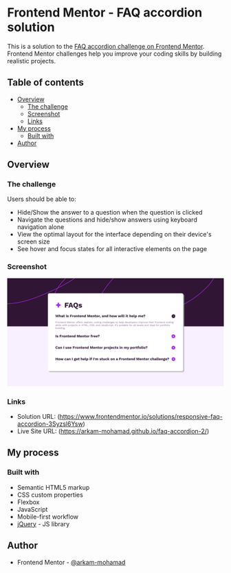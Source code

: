 # Frontend Mentor - FAQ accordion solution

This is a solution to the [FAQ accordion challenge on Frontend Mentor](https://www.frontendmentor.io/challenges/faq-accordion-wyfFdeBwBz). Frontend Mentor challenges help you improve your coding skills by building realistic projects. 

## Table of contents

- [Overview](#overview)
  - [The challenge](#the-challenge)
  - [Screenshot](#screenshot)
  - [Links](#links)
- [My process](#my-process)
  - [Built with](#built-with)
- [Author](#author)


## Overview

### The challenge

Users should be able to:

- Hide/Show the answer to a question when the question is clicked
- Navigate the questions and hide/show answers using keyboard navigation alone
- View the optimal layout for the interface depending on their device's screen size
- See hover and focus states for all interactive elements on the page

### Screenshot

![](./images/site_screenshot.png)

### Links

- Solution URL: (https://www.frontendmentor.io/solutions/responsive-faq-accordion-3Syzsl6Ysw)
- Live Site URL: (https://arkam-mohamad.github.io/faq-accordion-2/)

## My process

### Built with

- Semantic HTML5 markup
- CSS custom properties
- Flexbox
- JavaScript
- Mobile-first workflow
- [jQuery](https://jquery.com/) - JS library

## Author

- Frontend Mentor - [@arkam-mohamad](https://www.frontendmentor.io/profile/arkam-mohamad)
